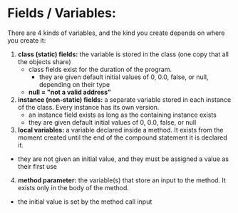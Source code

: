 # Fields / Variables:
There are 4 kinds of variables, and the kind you create depends on where you create it:
1. __class (static) fields:__  the variable is stored in the class (one copy that all the objects share)
	- class fields exist for the duration of the program.
        - they are given default initial values of 0, 0.0, false, or null, depending on their type
	- __null = "not a valid address"__
2. __instance (non-static) fields:__  a separate variable stored in each instance of the class.  Every instance has its own version.
	- an instance field exists as long as the containing instance exists
	- they are given default initial values of 0, 0.0, false, or null
3. __local variables:__  a variable declared inside a method.  It exists from the moment created until the end of the compound statement it is declared it.
  - they are not given an initial value, and they must be assigned a value as their first use
4. __method parameter:__ the variable(s) that store an input to the method.  It exists only in the body of the method.
  - the initial value is set by the method call input

